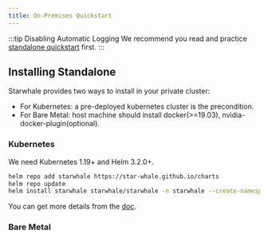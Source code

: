 ```yaml
---
title: On-Premises Quickstart
---
```


:::tip Disabling Automatic Logging
We recommend you read and practice [standalone quickstart](./standalone.md) first.
:::

## Installing Standalone

Starwhale provides two ways to install in your private cluster:

- For Kubernetes: a pre-deployed kubernetes cluster is the precondition.
- For Bare Metal: host machine should install docker(>=19.03), nvidia-docker-plugin(optional).

### Kubernetes

We need Kubernetes 1.19+ and Helm 3.2.0+.

```bash
helm repo add starwhale https://star-whale.github.io/charts
helm repo update
helm install starwhale starwhale/starwhale -n starwhale --create-namespace
```

You can get more details from the [doc](../cloud/helm-charts.md).

### Bare Metal